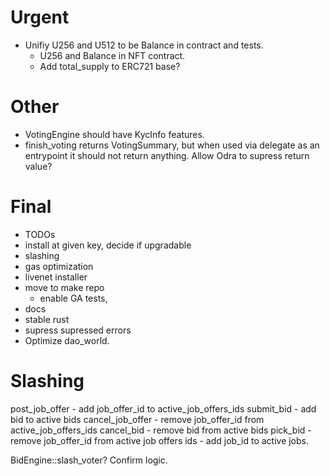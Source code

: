 # Urgent
- Unifiy U256 and U512 to be Balance in contract and tests.
    - U256 and Balance in NFT contract.
    - Add total_supply to ERC721 base?

# Other
- VotingEngine should have KycInfo features.
- finish_voting returns VotingSummary, but when used via delegate as an entrypoint it should not return anything. Allow Odra to supress return value?

# Final
- TODOs
- install at given key, decide if upgradable
- slashing
- gas optimization
- livenet installer
- move to make repo
    - enable GA tests,
- docs
- stable rust
- supress supressed errors
- Optimize dao_world.


# Slashing
post_job_offer
    - add job_offer_id to active_job_offers_ids
submit_bid
    - add bid to active bids
cancel_job_offer
    - remove job_offer_id from active_job_offers_ids
cancel_bid
    - remove bid from active bids
pick_bid
    - remove job_offer_id from active job offers ids
    - add job_id to active jobs.

BidEngine::slash_voter? Confirm logic.
    